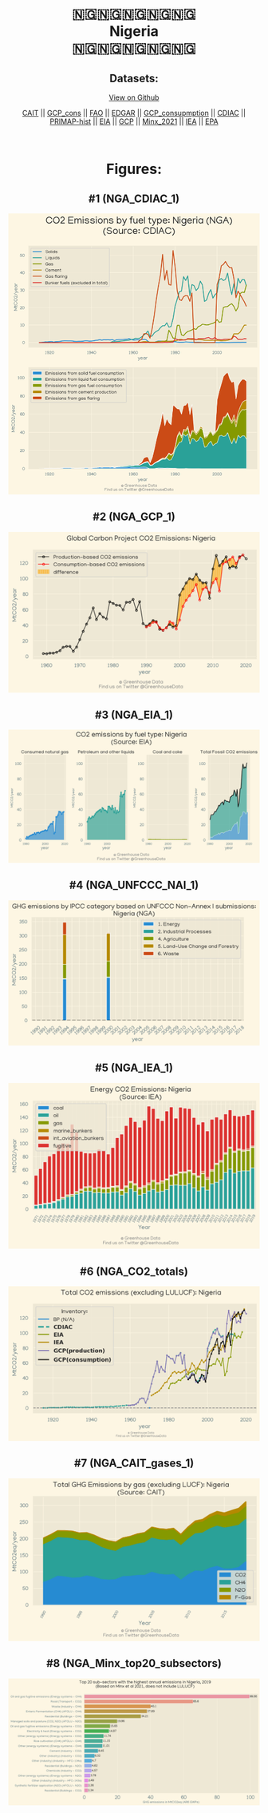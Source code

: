 
<center>
<h1 align="center">
🇳🇬🇳🇬🇳🇬🇳🇬🇳🇬
<br>
Nigeria
<br>
🇳🇬🇳🇬🇳🇬🇳🇬🇳🇬
</h1>
<h2>Datasets:</h2>
<p><a href="https://github.com/dquintani/Greenhouse-Data/tree/master/country_data/NGA_Nigeria/data">View on Github</a>
<br></p><p><a href="data/NGA_CAIT.csv">CAIT</a> || <a href="data/NGA_GCP_cons.csv">GCP_cons</a> || <a href="data/NGA_FAO.csv">FAO</a> || <a href="data/NGA_EDGAR.csv">EDGAR</a> || <a href="data/NGA_GCP_consupmption.csv">GCP_consupmption</a> || <a href="data/NGA_CDIAC.csv">CDIAC</a> || <a href="data/NGA_PRIMAP-hist.csv">PRIMAP-hist</a> || <a href="data/NGA_EIA.csv">EIA</a> || <a href="data/NGA_GCP.csv">GCP</a> || <a href="data/NGA_Minx_2021.csv">Minx_2021</a> || <a href="data/NGA_IEA.csv">IEA</a> || <a href="data/NGA_EPA.csv">EPA</a></p><p><br></p>
<h1>Figures:</h1><h2>#1 (NGA_CDIAC_1)</h2>
<p><img alt="" src="figures/NGA_CDIAC_1.png" /></p><h2>#2 (NGA_GCP_1)</h2>
<p><img alt="" src="figures/NGA_GCP_1.png" /></p><h2>#3 (NGA_EIA_1)</h2>
<p><img alt="" src="figures/NGA_EIA_1.png" /></p><h2>#4 (NGA_UNFCCC_NAI_1)</h2>
<p><img alt="" src="figures/NGA_UNFCCC_NAI_1.png" /></p><h2>#5 (NGA_IEA_1)</h2>
<p><img alt="" src="figures/NGA_IEA_1.png" /></p><h2>#6 (NGA_CO2_totals)</h2>
<p><img alt="" src="figures/NGA_CO2_totals.png" /></p><h2>#7 (NGA_CAIT_gases_1)</h2>
<p><img alt="" src="figures/NGA_CAIT_gases_1.png" /></p><h2>#8 (NGA_Minx_top20_subsectors)</h2>
<p><img alt="" src="figures/NGA_Minx_top20_subsectors.png" /></p>